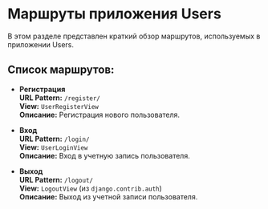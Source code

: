 # Маршруты приложения Users

В этом разделе представлен краткий обзор маршрутов, используемых в приложении Users.

## Список маршрутов:

- **Регистрация**  
  **URL Pattern:** `/register/`  
  **View:** `UserRegisterView`  
  **Описание:** Регистрация нового пользователя.


- **Вход**  
  **URL Pattern:** `/login/`  
  **View:** `UserLoginView`  
  **Описание:** Вход в учетную запись пользователя.


- **Выход**  
  **URL Pattern:** `/logout/`  
  **View:** `LogoutView` (из `django.contrib.auth`)  
  **Описание:** Выход из учетной записи пользователя.

